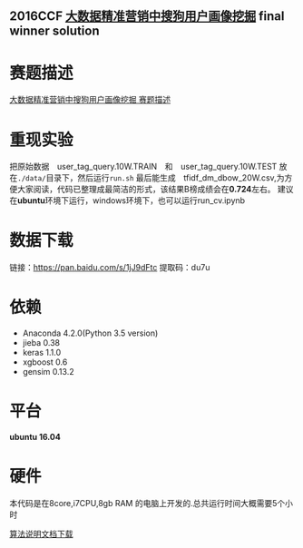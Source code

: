 ## 2016CCF [大数据精准营销中搜狗用户画像挖掘](http://www.wid.org.cn/data/science/player/competition/detail/description/239)  final winner solution

赛题描述
=====
[大数据精准营销中搜狗用户画像挖掘 赛题描述](https://github.com/liyumeng/ccf2016_sougou/wiki/%E5%A4%A7%E6%95%B0%E6%8D%AE%E7%B2%BE%E5%87%86%E8%90%A5%E9%94%80%E4%B8%AD%E6%90%9C%E7%8B%97%E7%94%A8%E6%88%B7%E7%94%BB%E5%83%8F%E6%8C%96%E6%8E%98-%E8%B5%9B%E9%A2%98%E6%8F%8F%E8%BF%B0)

重现实验
========
把原始数据　user_tag_query.10W.TRAIN　和　user_tag_query.10W.TEST 放在`./data/`目录下，然后运行`run.sh`
最后能生成　tfidf_dm_dbow_20W.csv,为方便大家阅读，代码已整理成最简洁的形式，该结果B榜成绩会在**0.724**左右。
建议在**ubuntu**环境下运行，windows环境下，也可以运行run_cv.ipynb

数据下载
=========
链接：https://pan.baidu.com/s/1jJ9dFtc 
提取码：du7u

依赖
=======
* Anaconda 4.2.0(Python 3.5 version)
* jieba 0.38
* keras 1.1.0
* xgboost 0.6
* gensim 0.13.2

平台
============
**ubuntu 16.04**

硬件
=======
本代码是在8core,i7CPU,8gb RAM 的电脑上开发的.总共运行时间大概需要5个小时

[算法说明文档下载](docs/搜狗用户画像竞赛_算法说明文档.docx)


